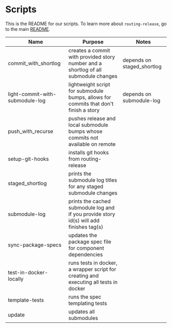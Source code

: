 # Scripts

This is the README for our scripts. To learn more about `routing-release`, go to the main [README](../README.md).

| Name | Purpose | Notes |
| --- | --- | --- |
| commit_with_shortlog | creates a commit with provided story number and a shortlog of all submodule changes | depends on staged_shortlog |
| light-commit-with-submodule-log | lightweight script for submodule bumps, allows for commits that don't finish a story | depends on submodule-log |
| push_with_recurse | pushes release and local submodule bumps whose commits not available on remote | |
| setup-git-hooks | installs git hooks from routing-release | |
| staged_shortlog | prints the submodule log titles for any staged submodule changes | |
| submodule-log | prints the cached submodule log and if you provide story id(s) will add finishes tag(s) | |
| sync-package-specs | updates the package spec file for component dependencies | |
| test-in-docker-locally | runs tests in docker, a wrapper script for creating and executing all tests in docker | |
| template-tests | runs the spec templating tests | |
| update | updates all submodules | |

